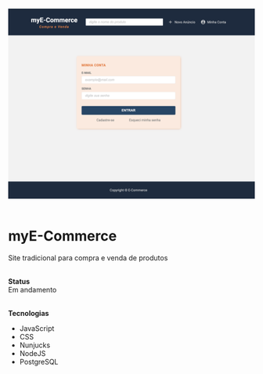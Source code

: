![image](./public/assets/login2.png)
</br>
</br>

# myE-Commerce
Site tradicional para compra e venda de produtos 
</br></br>

**Status** </br>
Em andamento 
</br>
</br>

**Tecnologias**</br>
- JavaScript
- CSS
- Nunjucks
- NodeJS
- PostgreSQL

